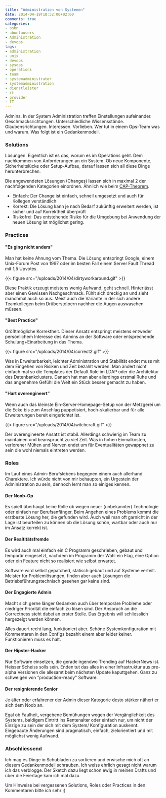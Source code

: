 ```yaml
---
title: "Administration von Systemen"
date: 2014-04-19T18:52:00+02:00
comments: true
categories:
- osbn
- ubuntuusers
- Administration
- devops
tags:
- administration
- unix
- devops
- sysops
- operations
- team
- systemadministrator
- systemadministration
- dienstleister
- it
- provider
- IT
---
```

Admins. In der System Administration treffen Einstellungen aufeinander.
Geschmacksrichtungen. Unterschiedliche Wissensstände. Glaubensrichtungen.
Interessen. Vorlieben.  Wer tut in einem Ops-Team was und warum. Was folgt
ist ein Gedankenmodell.

### Solutions

Lösungen. Eigentlich ist es das, worum es im Operations geht. Dem
nachkommen von Anforderungen an ein System. Ob neue Komponente,
Sicherheitslücke oder Setup-Aufbau, darauf lassen sich all diese Dinge
herunterbrechen.

Die angewendeten Lösungen (Changes) lassen sich in maximal 2 der
nachfolgenden Kategorien einordnen. Ähnlich wie beim
[CAP-Theorem](https://en.wikipedia.org/wiki/CAP_theorem).

* Einfach: Der Change ist einfach, schnell umgesetzt und auch für Kollegen
  verständlich
* Korrekt: Die Lösung kann je nach Bedarf zukünftig erweitert werden, ist
  sicher und auf Korrektheit überprüft
* Risikofrei: Das entstehende Risiko für die Umgebung bei Anwendung der
  neuen Lösung ist möglichst gering.

### Practices

#### "Es ging nicht anders"
Man hat keine Ahnung vom Thema. Die Lösung
entspringt Google, einem Unix-Forum Post von 1997 oder im besten Fall einem
Server Fault Thread mit 1,5 Upvotes.

{{< figure src="/uploads/2014/04/dirtyworkaround.gif" >}}

Diese Praktik erzeugt meistens wenig Aufwand, geht schnell. Hinterlässt
aber einen Gewissen Nachgeschmack. Fühlt sich dreckig an und sieht manchmal
auch so aus. Meist auch die Variante in der sich andere Teamkollegen beim
Drüberstolpern nachher die Augen auswaschen müssen.

#### "Best Practice"

Größtmögliche Korrektheit. Dieser Ansatz entspringt
meistens entweder persönlichem Interesse des Admins an der Software oder
entsprechende Schulung+Einarbeitung in das Thema.

{{< figure src="/uploads/2014/04/correct2.gif" >}}

Was in Erweiterbarkeit, leichter Administration und Stabilität endet muss
mit dem Eingehen von Risiken und Zeit bezahlt werden. Man ändert nicht
einfach mal so die Templates der Default Role im LDAP oder die Architektur
des Datenbankclusters.  Danach hat man aber allerdings erstmal Ruhe und das
angenehme Gefühl die Welt ein Stück besser gemacht zu haben.

#### "Hart overengineert"

Wenn auch das kleinste Ein-Server-Homepage-Setup
von der Metzgerei um die Ecke bis zum Anschlag puppetisiert,
hoch-skalierbar und für alle Erweiterungen bereit eingerichtet ist.

{{< figure src="/uploads/2014/04/witchcraft.gif" >}}

Der overengineerte Ansatz ist stabil. Allerdings schwierig im Team zu
maintainen und beansprucht zu viel Zeit. Was in hohen Einmalkosten,
verlorener Mühen und Nerven endet um für Eventualitäten gewappnet zu sein
die wohl niemals eintreten werden.

### Roles

Im Lauf eines Admin-Berufslebens begegnen einem auch allerhand
Charaktere.  Ich würde nicht von mir behaupten, ein Urgestein der
Administration zu sein, dennoch lernt man so einiges kennen.

#### Der Noob-Op

Es spielt überhaupt keine Rolle ob wegen neuer
(unbekannter) Technologie oder einfach nur Berufsanfänger. Beim Angehen
eines Problems kommt die erstbeste Lösung her, die gefunden wird.  Auch
weil man oft garnicht in der Lage ist beurteilen zu können ob die Lösung
schön, wartbar oder auch nur im Ansatz korrekt ist.

#### Der Realtitätsfremde

Es wird auch mal einfach ein C Programm
geschrieben, gebaut und temporär eingesetzt, nachdem im Programm der Wahl
ein Flag, eine Option oder ein Feature nicht so realisiert wie selbst
erwartet.

Software wird selbst gepatched, statisch gebaut und auf Systeme verteilt.
Meister für Problemlösungen, finden aber auch Lösungen die
Betriebsführungstechnisch gesehen gar keine sind.

#### Der Engagierte Admin

Macht sich gerne länger Gedanken auch über
temporäre Probleme oder niedriger Priorität die einfach zu lösen sind. Der
Anspruch an die Correctness steht dabei an erster Stelle. Das Ergebnis will
schliesslich hergezeigt werden können.

Alles dauert recht lang, funktioniert aber. Schöne Systemkonfiguration mit
Kommentaren in den Configs bezahlt einem aber leider keiner. Funktionieren
muss es halt.

#### Der Hipster-Hacker

Nur Software einsetzen, die gerade irgendwo
Trending auf HackerNews ist.  Heisser Scheiss solls sein. Enden tut das
alles in einer Infrastruktur aus pre-alpha Versionen die allesamt beim
nächsten Update kaputtgehen. Ganz zu schweigen von "production-ready"
Software.

#### Der resignierende Senior

Je älter oder erfahrener der Admin dieser
Kategorie desto stärker nähert er sich dem Noob an.

Egal ob Faulheit, vergebene Bemühungen wegen der Vergänglichkeit des
Systems, baldigem Eintritt ins Rentenalter oder einfach nur, um nicht der
Einzige zu sein der sich mit dem System/ Konfiguration auskennt. Eingebaute
Änderungen sind pragmatisch, einfach, zielorientiert und mit möglichst
wenig Aufwand.

### Abschliessend

Ich mag es Dinge in Schubladen zu sortieren und erwische mich oft an diesem
Gedankenmodell schrauben.  Ich weiss ehrlich gesagt nicht warum ich das
verblogge. Der Sketch dazu liegt schon ewig in meinen Drafts und über
die Feiertage kam ich mal dazu.

Um Hinweise bei vergessenen Solutions, Roles oder Practices in den
Kommentaren bitte ich sehr ;)
